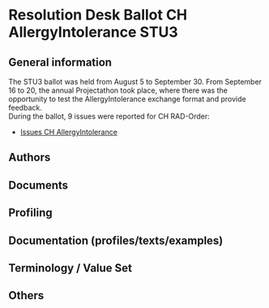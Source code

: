 # Resolution Desk Ballot CH AllergyIntolerance STU3

## General information
The STU3 ballot was held from August 5 to September 30. From September 16 to 20, 
the annual Projectathon took place, where there was the opportunity to test the 
AllergyIntolerance exchange format and provide feedback.   
During the ballot, 9 issues were reported for CH RAD-Order:
* [Issues CH AllergyIntolerance]()

## Authors


## Documents


## Profiling



## Documentation (profiles/texts/examples)



  
## Terminology / Value Set

  
## Others

